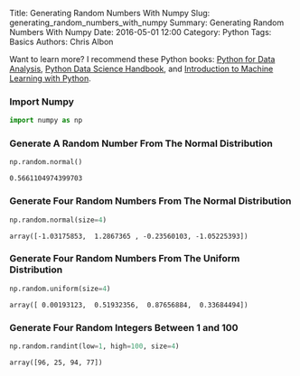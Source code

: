 Title: Generating Random Numbers With Numpy
Slug: generating_random_numbers_with_numpy
Summary: Generating Random Numbers With Numpy
Date: 2016-05-01 12:00
Category: Python
Tags: Basics
Authors: Chris Albon

Want to learn more? I recommend these Python books: [Python for Data Analysis](http://amzn.to/2ljV9wY), [Python Data Science Handbook](http://amzn.to/2m0mgMB), and [Introduction to Machine Learning with Python](http://amzn.to/2mjYiwK).

### Import Numpy


```python
import numpy as np
```

### Generate A Random Number From The Normal Distribution


```python
np.random.normal()
```




    0.5661104974399703



### Generate Four Random Numbers From The Normal Distribution


```python
np.random.normal(size=4)
```




    array([-1.03175853,  1.2867365 , -0.23560103, -1.05225393])



### Generate Four Random Numbers From The Uniform Distribution


```python
np.random.uniform(size=4)
```




    array([ 0.00193123,  0.51932356,  0.87656884,  0.33684494])



### Generate Four Random Integers Between 1 and 100


```python
np.random.randint(low=1, high=100, size=4)
```




    array([96, 25, 94, 77])
